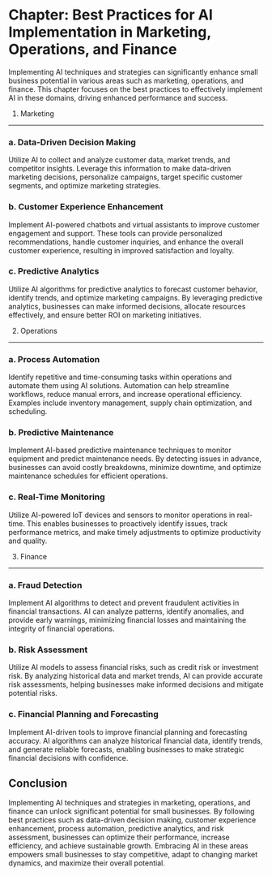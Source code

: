 Chapter: Best Practices for AI Implementation in Marketing, Operations, and Finance
===================================================================================

Implementing AI techniques and strategies can significantly enhance small business potential in various areas such as marketing, operations, and finance. This chapter focuses on the best practices to effectively implement AI in these domains, driving enhanced performance and success.

1. Marketing
------------

### a. Data-Driven Decision Making

Utilize AI to collect and analyze customer data, market trends, and competitor insights. Leverage this information to make data-driven marketing decisions, personalize campaigns, target specific customer segments, and optimize marketing strategies.

### b. Customer Experience Enhancement

Implement AI-powered chatbots and virtual assistants to improve customer engagement and support. These tools can provide personalized recommendations, handle customer inquiries, and enhance the overall customer experience, resulting in improved satisfaction and loyalty.

### c. Predictive Analytics

Utilize AI algorithms for predictive analytics to forecast customer behavior, identify trends, and optimize marketing campaigns. By leveraging predictive analytics, businesses can make informed decisions, allocate resources effectively, and ensure better ROI on marketing initiatives.

2. Operations
-------------

### a. Process Automation

Identify repetitive and time-consuming tasks within operations and automate them using AI solutions. Automation can help streamline workflows, reduce manual errors, and increase operational efficiency. Examples include inventory management, supply chain optimization, and scheduling.

### b. Predictive Maintenance

Implement AI-based predictive maintenance techniques to monitor equipment and predict maintenance needs. By detecting issues in advance, businesses can avoid costly breakdowns, minimize downtime, and optimize maintenance schedules for efficient operations.

### c. Real-Time Monitoring

Utilize AI-powered IoT devices and sensors to monitor operations in real-time. This enables businesses to proactively identify issues, track performance metrics, and make timely adjustments to optimize productivity and quality.

3. Finance
----------

### a. Fraud Detection

Implement AI algorithms to detect and prevent fraudulent activities in financial transactions. AI can analyze patterns, identify anomalies, and provide early warnings, minimizing financial losses and maintaining the integrity of financial operations.

### b. Risk Assessment

Utilize AI models to assess financial risks, such as credit risk or investment risk. By analyzing historical data and market trends, AI can provide accurate risk assessments, helping businesses make informed decisions and mitigate potential risks.

### c. Financial Planning and Forecasting

Implement AI-driven tools to improve financial planning and forecasting accuracy. AI algorithms can analyze historical financial data, identify trends, and generate reliable forecasts, enabling businesses to make strategic financial decisions with confidence.

Conclusion
----------

Implementing AI techniques and strategies in marketing, operations, and finance can unlock significant potential for small businesses. By following best practices such as data-driven decision making, customer experience enhancement, process automation, predictive analytics, and risk assessment, businesses can optimize their performance, increase efficiency, and achieve sustainable growth. Embracing AI in these areas empowers small businesses to stay competitive, adapt to changing market dynamics, and maximize their overall potential.

